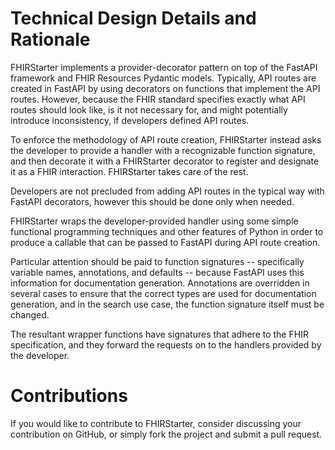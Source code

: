 # Technical Design Details and Rationale

FHIRStarter implements a provider-decorator pattern on top of the FastAPI framework and FHIR
Resources Pydantic models. Typically, API routes are created in FastAPI by using decorators on
functions that implement the API routes. However, because the FHIR standard specifies exactly what
API routes should look like, is it not necessary for, and might potentially introduce inconsistency,
if developers defined API routes.

To enforce the methodology of API route creation, FHIRStarter instead asks the developer to provide
a handler with a recognizable function signature, and then decorate it with a FHIRStarter decorator
to register and designate it as a FHIR interaction. FHIRStarter takes care of the rest.

Developers are not precluded from adding API routes in the typical way with FastAPI decorators,
however this should be done only when needed.

FHIRStarter wraps the developer-provided handler using some simple functional programming techniques
and other features of Python in order to produce a callable that can be passed to FastAPI during API
route creation.

Particular attention should be paid to function signatures -- specifically variable names,
annotations, and defaults -- because FastAPI uses this information for documentation generation.
Annotations are overridden in several cases to ensure that the correct types are used for
documentation generation, and in the search use case, the function signature itself must be changed.

The resultant wrapper functions have signatures that adhere to the FHIR specification, and they
forward the requests on to the handlers provided by the developer.

# Contributions

If you would like to contribute to FHIRStarter, consider discussing your contribution on GitHub, 
or simply fork the project and submit a pull request.
